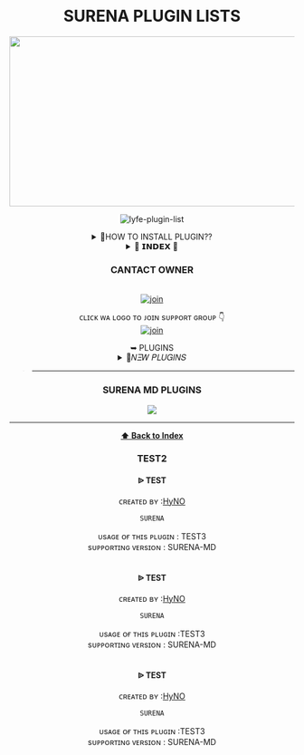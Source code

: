 [](https://cardivo.vercel.app/api?name=TOTAL_PLUGINS%20&description=𝐏𝐋𝐔𝐆𝐈𝐍𝐒𝐂𝐎𝐔𝐍𝐓=𝟱𝟬&image=https://avatars.githubusercontent.com/u/113533619?v=4?q=tbn:ANd9GcR7aMC3bf4bg4l_nhYS2Un9FXbFYcB4T83Shjk8xSUZDh_D61LFpzbpeqLW&s=10?v=4&backgroundColor=%23e4f2f6&instagram=headless__angels.exo&github=HyNO-IR&) 
   <br>
<h1 align="center"> SURENA PLUGIN LISTS </h1>
<div align="center">
  <!img align="center" alt="Coding" width="500" src="https://media2.giphy.com/media/oxjEQAAERDpRGp51D3/giphy.gif?cid=6c09b9526682283d53192f0e4f5ea1fc0b0caba1f016f472&rid=giphy.gif&ct=g"> <!br /> 
  <img border-radius: 30px src="https://avatars.githubusercontent.com/u/113533619?v=4" width="1000" height="300"/>

<br /> 
<p align="center"> <img src="https://komarev.com/ghpvc/?username=LYFE-PLUGINLISTS&label=Visitors%20count&color=10d9c3&style=plastic" alt="lyfe-plugin-list" /> </p>
<details>
<summary>🤔HOW TO INSTALL PLUGIN??</summary>
<p>

<h2 align="center">  ➠ ʜᴏᴡ ᴛᴏ ɪɴsᴛᴀʟʟ ᴘʟᴜɢɪɴ
</h1>
<!CODED BY HyNO>

✯ <ʜᴀɴᴅʟᴇʀ> ᴘʟᴜɢɪɴ <ᴘʟᴜɢɪɴ ʟɪɴᴋ>
<h3 align="center">  ➠ ʜᴏᴡ ᴛᴏ ʀᴇᴍᴏᴠᴇ ᴘʟᴜɢɪɴ</h1>
 

✯ <ʜᴀɴᴅʟᴇʀ>ʀᴇᴍᴏᴠᴇ <ᴘʟᴜɢɪɴ ɴᴀᴍᴇ>
</p>
</details>

<details>
<summary>📜 𝗜𝗡𝗗𝗘𝗫 📜 </summary>
<p>

## INDEX

* [EDITOR](#TEST2) 

[SURENA GIT <a href="https://github.com/SURENABOT/SURENA-MD">ᴠɪsɪᴛ <a/> ]<br />
</p>
</details>

### CANTACT OWNER
 <br> [![join](https://github.com/Alien-alfa/PublicBot/blob/main/wlogo.svg.png)](https://WA.ME/989389383634)
   <br>
 

ᴄʟɪᴄᴋ ᴡᴀ ʟᴏɢᴏ ᴛᴏ ᴊᴏɪɴ sᴜᴘᴘᴏʀᴛ ɢʀᴏᴜᴘ 👇 
<br> [![join](https://github.com/Alien-alfa/PublicBot/blob/main/wlogo.svg.png)](https://chat.whatsapp.com/)
  <div align="center"  
<h4 align="center">➥ PLUGINS</h1>


<details>

>__________________________________


<summary>🤔𝛮𝛯𝑊 𝛲𝐿𝑈𝐺𝛪𝛮𝑆</summary>
<p>

>__________________________________
ADDED
`SURENA(TEST)`
>___________________________________


</p>
</details>

>___________________________________


<h3 align="center">SURENA MD PLUGINS </h1><a href="https://github.com/HyNO-IR/SURENA-PLUGINS"><img src="https://img.shields.io/badge/TOTAL%20MD%20PLUGINS%20%3D-3-green">

_________________________________________________
**[⬆ Back to Index](#index)**
### TEST2
<h4 align="center">  ᐉ  TEST</h1>

 ᴄʀᴇᴀᴛᴇᴅ ʙʏ :<a href="http://www.github.com/HyNO-IR">HyNO</a>


```js
SURENA
```
ᴜsᴀɢᴇ ᴏғ ᴛʜɪs ᴘʟᴜɢɪɴ : TEST3<br /> 
sᴜᴘᴘᴏʀᴛɪɴɢ ᴠᴇʀsɪᴏɴ : SURENA-MD
<br />
<br />
<h4 align="center">  ᐉ TEST </h1>

 ᴄʀᴇᴀᴛᴇᴅ ʙʏ :<a href="http://www.github.com/HyNO-IR">HyNO</a>

```js
SURENA
```
ᴜsᴀɢᴇ ᴏғ ᴛʜɪs ᴘʟᴜɢɪɴ :TEST3 <br /> 
sᴜᴘᴘᴏʀᴛɪɴɢ ᴠᴇʀsɪᴏɴ : SURENA-MD
<br />
<br />
<h4 align="center">  ᐉ TEST </h1>

 ᴄʀᴇᴀᴛᴇᴅ ʙʏ :<a href="http://www.github.com/HyNO-IR">HyNO</a>

```js
SURENA
```
ᴜsᴀɢᴇ ᴏғ ᴛʜɪs ᴘʟᴜɢɪɴ :TEST3 <br /> 
sᴜᴘᴘᴏʀᴛɪɴɢ ᴠᴇʀsɪᴏɴ : SURENA-MD
<br />
<br />
